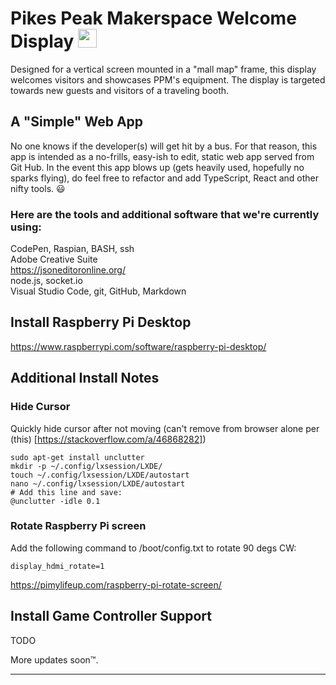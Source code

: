 # Pikes Peak Makerspace Welcome Display <img src= "https://media.tenor.com/images/2adfe94e69139f3e22623b61d375a7a7/tenor.gif" width= "30" height= "30">

Designed for a vertical screen mounted in a "mall map" frame, this display welcomes visitors and showcases PPM's equipment. The display is targeted towards new guests and visitors of a traveling booth.

## A "Simple" Web App

No one knows if the developer(s) will get hit by a bus. For that reason, this app is intended as a no-frills, easy-ish to edit, static web app served from Git Hub. In the event this app blows up (gets heavily used, hopefully no sparks flying), do feel free to refactor and add TypeScript, React and other nifty tools. 😃 

### Here are the tools and additional software that we're currently using:

CodePen, Raspian, BASH, ssh <br>
Adobe Creative Suite <br>
https://jsoneditoronline.org/ <br>
node.js, socket.io <br>
Visual Studio Code, git, GitHub, Markdown <br>

## Install Raspberry Pi Desktop

https://www.raspberrypi.com/software/raspberry-pi-desktop/

## Additional Install Notes

### Hide Cursor

Quickly hide cursor after not moving (can't remove from browser alone per (this) [https://stackoverflow.com/a/46868282])

```
sudo apt-get install unclutter
mkdir -p ~/.config/lxsession/LXDE/
touch ~/.config/lxsession/LXDE/autostart
nano ~/.config/lxsession/LXDE/autostart
# Add this line and save:
@unclutter -idle 0.1
```

### Rotate Raspberry Pi screen

Add the following command to /boot/config.txt to rotate 90 degs CW:

```
display_hdmi_rotate=1
```
https://pimylifeup.com/raspberry-pi-rotate-screen/

## Install Game Controller Support

TODO

More updates soon™️.

-----
